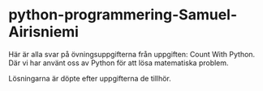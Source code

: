 # python-programmering-Samuel-Airisniemi
Här är alla svar på övningsuppgifterna från uppgiften: Count With Python. Där vi har använt oss av Python för att lösa matematiska problem.

Lösningarna är döpte efter uppgifterna de tillhör. 